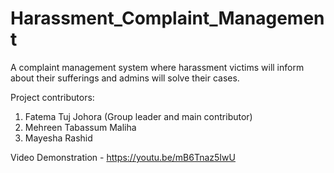 # Harassment_Complaint_Management

A complaint management system where harassment victims will inform about their sufferings and admins will solve their cases.

Project contributors:

1. Fatema Tuj Johora (Group leader and main contributor)
2. Mehreen Tabassum Maliha
3. Mayesha Rashid

Video Demonstration - https://youtu.be/mB6Tnaz5IwU
